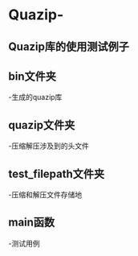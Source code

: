 # Quazip-

## Quazip库的使用测试例子

## bin文件夹
  -生成的quazip库
  
## quazip文件夹
  -压缩解压涉及到的头文件
  
## test_filepath文件夹
  -压缩和解压文件存储地
  
## main函数
  -测试用例
